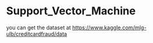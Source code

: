 # Support_Vector_Machine
you can get the dataset at https://www.kaggle.com/mlg-ulb/creditcardfraud/data
